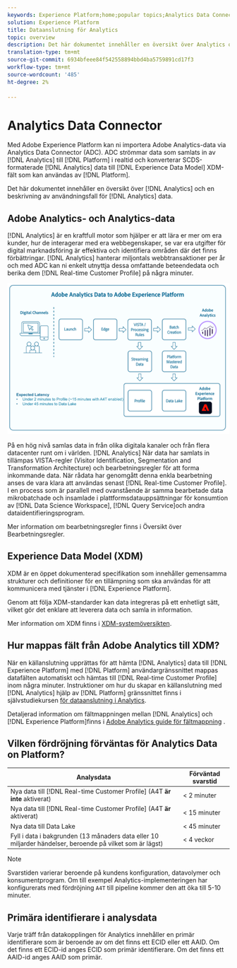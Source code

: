 ```yaml
---
keywords: Experience Platform;home;popular topics;Analytics Data Connector;analytics;Analytics
solution: Experience Platform
title: Dataanslutning för Analytics
topic: overview
description: Det här dokumentet innehåller en översikt över Analytics och en beskrivning av användningsfall för Analytics-data.
translation-type: tm+mt
source-git-commit: 6934bfeee84f542558894bbd4ba5759891cd17f3
workflow-type: tm+mt
source-wordcount: '485'
ht-degree: 2%

---
```



# Analytics Data Connector

Med Adobe Experience Platform kan ni importera Adobe Analytics-data via Analytics Data Connector (ADC). ADC strömmar data som samlats in av [!DNL Analytics] till [!DNL Platform] i realtid och konverterar SCDS-formaterade [!DNL Analytics] data till [!DNL Experience Data Model] XDM-fält som kan användas av [!DNL Platform].

Det här dokumentet innehåller en översikt över [!DNL Analytics] och en beskrivning av användningsfall för [!DNL Analytics] data.

## Adobe Analytics- och Analytics-data

[!DNL Analytics] är en kraftfull motor som hjälper er att lära er mer om era kunder, hur de interagerar med era webbegenskaper, se var era utgifter för digital marknadsföring är effektiva och identifiera områden där det finns förbättringar. [!DNL Analytics] hanterar miljontals webbtransaktioner per år och med ADC kan ni enkelt utnyttja dessa omfattande beteendedata och berika dem [!DNL Real-time Customer Profile] på några minuter.

![](./images/analytics-data-experience-platform.png)

På en hög nivå samlas data in från olika digitala kanaler och från flera datacenter runt om i världen. [!DNL Analytics] När data har samlats in tillämpas VISTA-regler (Visitor Identification, Segmentation and Transformation Architecture) och bearbetningsregler för att forma inkommande data. När rådata har genomgått denna enkla bearbetning anses de vara klara att användas senast [!DNL Real-time Customer Profile]. I en process som är parallell med ovanstående är samma bearbetade data mikrobatchade och insamlade i plattformsdatauppsättningar för konsumtion av [!DNL Data Science Workspace], [!DNL Query Service]och andra dataidentifieringsprogram.

Mer information om bearbetningsregler finns i Översikt över [](https://docs.adobe.com/content/help/en/analytics/admin/admin-tools/processing-rules/processing-rules.html) Bearbetningsregler.

## Experience Data Model (XDM)

XDM är en öppet dokumenterad specifikation som innehåller gemensamma strukturer och definitioner för en tillämpning som ska användas för att kommunicera med tjänster i [!DNL Experience Platform].

Genom att följa XDM-standarder kan data integreras på ett enhetligt sätt, vilket gör det enklare att leverera data och samla in information.

Mer information om XDM finns i [XDM-systemöversikten](../../../xdm/home.md).

## Hur mappas fält från Adobe Analytics till XDM?

När en källanslutning upprättas för att hämta [!DNL Analytics] data till [!DNL Experience Platform] med [!DNL Platform] användargränssnittet mappas datafälten automatiskt och hämtas till [!DNL Real-time Customer Profile] inom några minuter. Instruktioner om hur du skapar en källanslutning med [!DNL Analytics] hjälp av [!DNL Platform] gränssnittet finns i självstudiekursen [för dataanslutning i Analytics](../../tutorials/ui/create/adobe-applications/analytics.md).

Detaljerad information om fältmappningen mellan [!DNL Analytics] och [!DNL Experience Platform]finns i [Adobe Analytics guide för fältmappning](./mapping/analytics.md) .

## Vilken fördröjning förväntas för Analytics Data on Platform?

| Analysdata | Förväntad svarstid |
| -------------- | ---------------- |
| Nya data till [!DNL Real-time Customer Profile] (A4T **är inte** aktiverat) | &lt; 2 minuter |
| Nya data till [!DNL Real-time Customer Profile] (A4T **är** aktiverat) | &lt; 15 minuter |
| Nya data till Data Lake | &lt; 45 minuter |
| Fyll i data i bakgrunden (13 månaders data eller 10 miljarder händelser, beroende på vilket som är lägst) | &lt; 4 veckor |

>[!NOTE]
>
>Svarstiden varierar beroende på kundens konfiguration, datavolymer och konsumentprogram. Om till exempel Analytics-implementeringen har konfigurerats med fördröjning `A4T` till pipeline kommer den att öka till 5-10 minuter.

## Primära identifierare i analysdata

Varje träff från datakopplingen för Analytics innehåller en primär identifierare som är beroende av om det finns ett ECID eller ett AAID. Om det finns ett ECID-id anges ECID som primär identifierare. Om det finns ett AAID-id anges AAID som primär.